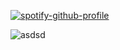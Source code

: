  [![spotify-github-profile](https://spotify-github-profile.kittinanx.com/api/view?uid=31mswaho5tjh4mszzpbyvt5ifpya&cover_image=true&theme=novatorem&show_offline=true&background_color=121212&interchange=false&bar_color=53b14f&bar_color_cover=true)](https://spotify-github-profile.kittinanx.com/api/view?uid=31mswaho5tjh4mszzpbyvt5ifpya&redirect=true)



![asdsd](https://files.catbox.moe/s2j3vy.png)
